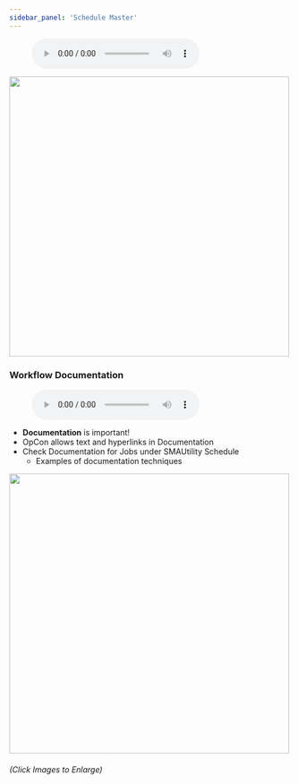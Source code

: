 ```yaml
---
sidebar_panel: 'Schedule Master'
---
```


<figure>
    <audio
        controls
        src="audiobasic/ScheduleMaster.mp3">
            Your browser does not support the
            <code>audio</code> element.
    </audio>
</figure>

<a href="imgbasic/Picture11.png" target="_blank"><img src="imgbasic/Picture11.png" width="500"></img></a>

### Workflow Documentation

<figure>
    <audio
        controls
        src="audiobasic/WorkflowDocumentation.mp3">
            Your browser does not support the
            <code>audio</code> element.
    </audio>
</figure>

* **Documentation** is important!
* OpCon allows text and hyperlinks in Documentation
* Check Documentation for Jobs under SMAUtility Schedule
  * Examples of documentation techniques 


<a href="imgbasic/Picture12.png" target="_blank"><img src="imgbasic/Picture12.png" width="500"></img></a>

###### (Click Images to Enlarge)
